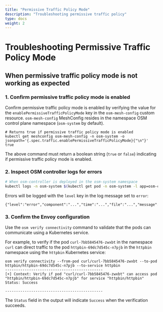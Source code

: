 ```yaml
---
title: "Permissive Traffic Policy Mode"
description: "Troubleshooting permissive traffic policy"
type: docs
weight: 2
---
```


# Troubleshooting Permissive Traffic Policy Mode

## When permissive traffic policy mode is not working as expected

### 1. Confirm permissive traffic policy mode is enabled

Confirm permissive traffic policy mode is enabled by verifying the value for the `enablePermissiveTrafficPolicyMode` key in the `osm-mesh-config` custom resource. `osm-mesh-config` MeshConfig resides in the namespace OSM control plane namespace (`osm-system` by default).

```console
# Returns true if permissive traffic policy mode is enabled
kubectl get meshconfig osm-mesh-config -n osm-system -o jsonpath='{.spec.traffic.enablePermissiveTrafficPolicyMode}{"\n"}'
true
```

The above command must return a boolean string (`true` or `false`) indicating if permissive traffic policy mode is enabled.

### 2. Inspect OSM controller logs for errors

```bash
# When osm-controller is deployed in the osm-system namespace
kubectl logs -n osm-system $(kubectl get pod -n osm-system -l app=osm-controller -o jsonpath='{.items[0].metadata.name}')
```

Errors will be logged with the `level` key in the log message set to `error`:
```console
{"level":"error","component":"...","time":"...","file":"...","message":"..."}
```

### 3. Confirm the Envoy configuration

Use the `osm verify connectivity` command to validate that the pods can communicate using a Kubernetes service.

For example, to verify if the pod `curl-7bb5845476-zwxbt` in the namespace `curl` can direct traffic to the pod `httpbin-69dc7d545c-n7pjb` in the `httpbin` namespace using the `httpbin` Kubernetes service:

```console
osm verify connectivity --from-pod curl/curl-7bb5845476-zwxbt --to-pod httpbin/httpbin-69dc7d545c-n7pjb --to-service httpbin
---------------------------------------------
[+] Context: Verify if pod "curl/curl-7bb5845476-zwxbt" can access pod "httpbin/httpbin-69dc7d545c-n7pjb" for service "httpbin/httpbin"
Status: Success

---------------------------------------------
```

The `Status` field in the output will indicate `Success` when the verification succeeds.
